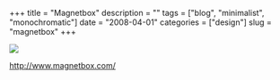 +++
title = "Magnetbox"
description = ""
tags = ["blog", "minimalist", "monochromatic"]
date = "2008-04-01"
categories = ["design"]
slug = "magnetbox"
+++


 

  <div id="screens-thumbs" class="clearfix">
    <div class="txt-center" id="design-submission"><a href="http://www.magnetbox.com/"><img id='bluga-thumbnail-804' class='bluga-thumbnail large' src='/media/bluga/
wt47f277d31f936_1.jpg'/></a></div>  
  </div>   
<p><a href="http://www.magnetbox.com/">http://www.magnetbox.com/</a></p>





